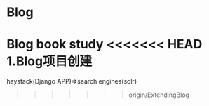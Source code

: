 # Blog
Blog book study
<<<<<<< HEAD
1.Blog项目创建
=======


haystack(Django APP)=>search engines(solr)
>>>>>>> origin/ExtendingBlog
